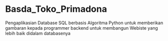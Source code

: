 # Basda_Toko_Primadona
Pengaplikasian Database SQL berbasis Algoritma Python untuk memberikan gambaran kepada programmer backend untuk membangun Webiste yang lebih baik didalam databasenya
